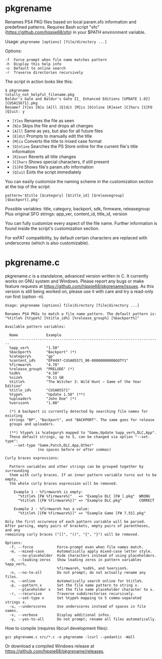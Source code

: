 # pkgrename
Renames PS4 PKG files based on local param.sfo information and predefined patterns.
Requires Bash script "sfo" (https://github.com/hippie68/sfo) in your $PATH environment variable.

Usage: `pkgrename [options] [file/directory ...]`

Options:

    -f  Force prompt when file name matches pattern
    -h  Display this help info
    -o  Default to online search
    -r  Traverse directories recursively

The script in action looks like this:

    $ pkgrename
    totally_not_helpful_filename.pkg
    Baldur's Gate and Baldur's Gate II_ Enhanced Editions [UPDATE 1.02] [CUSA15671].pkg
    Rename? [Y]es [N]o [A]ll [E]dit [M]ix [O]nline [R]eset [C]hars [S]FO [Q]uit: y

- `[Y]es` Renames the file as seen
- `[N]o` Skips the file and drops all changes
- `[A]ll` Same as yes, but also for all future files
- `[E]dit` Prompts to manually edit the title
- `[M]ix` Converts the title to mixed case format
- `[O]nline` Searches the PS Store online for the current file's title information
- `[R]eset` Reverts all title changes
- `[C]hars` Shows special characters, if still present
- `[S]FO` Shows file's param.sfo information
- `[Q]uit` Exits the script immediately

You can easily customize the naming scheme in the customization section at the top of the script:

    pattern='$title [$category] [$title_id] [$releasegroup] [$backport].pkg'

Possible variables: title, category, backport, sdk, firmware, releasegroup                              
Plus original SFO strings: app_ver, content_id, title_id, version  

You can fully customize every aspect of the file name.
Further information is found inside the script's customization section.

For exFAT compatibility, by default certain characters are replaced with underscores (which is also customizable).

# pkgrename.c

pkgrename.c is a standalone, advanced version written in C. It currently works on GNU system and Windows. Please report any bugs or make feature requests at https://github.com/hippie68/pkgrename/issues.
As this version is still being worked on, please use it with care and try a read-only run first (option -n).

    Usage: pkgrename [options] file|directory [file|directory ...]
    
    Renames PS4 PKGs to match a file name pattern. The default pattern is:
    "%title% [%type%] [%title_id%] [%release_group%] [%backport%]"
    
    Available pattern variables:
    
      Name             Example
      ----------------------------------------------------------------------
      %app_ver%        "1.50"
      %backport%       "Backport" (*)
      %category%       "gp"
      %content_id%     "EP4497-CUSA05571_00-00000000000GOTY1"
      %firmware%       "4.70"
      %release_group%  "PRELUDE" (*)
      %sdk%            "4.50"
      %size%           "0.11 GB
      %title%          "The Witcher 3: Wild Hunt – Game of the Year Edition"
      %title_id%       "CUSA05571"
      %type%           "Update 1.50" (**)
      %uploader%       "John Doe" (*)
      %version%        "1.00"
    
      (*) A backport is currently detected by searching file names for existing
      strings "BP", "Backport", and "BACKPORT". The same goes for release
      groups and uploaders.
    
      (**) %type% is %category% mapped to "Game,Update %app_ver%,DLC,App".
      These default strings, up to 5, can be changed via option "--set-type":
        --set-type "Game,Patch,DLC,App,Other"
                   (no spaces before or after commas)
    
    Curly braces expressions:
    
      Pattern variables and other strings can be grouped together by surrounding
      them with curly braces. If an inner pattern variable turns out to be empty,
      the whole curly braces expression will be removed.
    
        Example 1 - %firmware% is empty:
          "%title% [FW %firmware%]"   => "Example DLC [FW ].pkg"  WRONG
          "%title% [{FW %firmware%}]" => "Example DLC.pkg"        CORRECT
    
        Example 2 - %firmware% has a value:
          "%title% [{FW %firmware%}]" => "Example Game [FW 7.55].pkg"
    
    Only the first occurence of each pattern variable will be parsed.
    After parsing, empty pairs of brackets, empty pairs of parentheses, and any
    remaining curly braces ("[]", "()", "{", "}") will be removed.
    
    Options:
      -f, --force           Force-prompt even when file names match.
      -m, --mixed-case      Automatically apply mixed-case letter style.
          --no-placeholder  Hide characters instead of using placeholders.
      -0, --leading-zeros   Show leading zeros in pattern variables %app_ver%,
                            %firmware%, %sdk%, and %version%.
      -n, --no-to-all       Do not prompt; do not actually rename any files.
      -o, --online          Automatically search online for %title%.
      -p, --pattern x       Set the file name pattern to string x.
          --placeholder x   Set the file name placeholder character to x.
      -r, --recursive       Traverse subdirectories recursively.
          --set-type x      Set %type% mapping to 5 comma-separated strings x.
      -u, --underscores     Use underscores instead of spaces in file names.
      -v, --verbose         Display additional infos.
      -y, --yes-to-all      Do not prompt; rename all files automatically.

How to compile (requires libcurl development files):

    gcc pkgrename.c src/*.c -o pkgrename -lcurl --pedantic -Wall

Or download a compiled Windows release at https://github.com/hippie68/pkgrename/releases.
